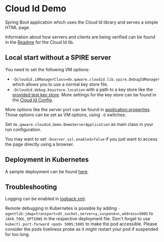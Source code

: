 # Cloud Id Demo

Spring Boot application which uses the Cloud Id library and serves a simple HTML page.

Information about how servers and clients are being verified can be found in the 
[Readme](../cloudid-lib/README.md) for the Cloud Id lib. 


## Local start without a SPIRE server

You need to set the following VM options:
- `-Dcloudid.idManagerClass=de.qaware.cloudid.lib.spire.DebugIdManager` which allows you to use a
normal key store file.
- `-Dcloudid.debug.keystore.location` with a path to a key store like the 
[provided test key store](src/test/resources/spire_test_keystore_ec.jks). More settings for the key store can be
found in the [Cloud Id Config](../cloudid-lib/src/main/java/de/qaware/cloudid/lib/Config.java).

More options like the server port can be found in [application.properties](src/main/resources/application.properties).
Those options can be set as VM options, using `-D` switches.

Set `de.qaware.cloudid.demo.DemoServerApplication` as main class in your run configuration.

You may want to set `-Dserver.ssl.enabled=false` if you just want to access the page directly using a browser.

## Deployment in Kubernetes

A sample deployment can be found [here](../k8s).

## Troubleshooting

Logging can be enabled in [logback.xml](src/main/resources/logback.xml).

Remote debugging in Kubernetes is possible by adding 
`-agentlib:jdwp=transport=dt_socket,server=y,suspend=n,address=5005` to `JAVA_TOOL_OPTIONS` in the respective deployment
 file. Don't forget to use `kubectl port-forward <pod> 5005:5005` to make the pod accessible. Please consider the pods 
 liveliness probe as it might restart your pod if suspended for too long.